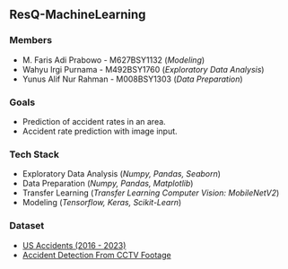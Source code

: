## ResQ-MachineLearning

### Members
- M. Faris Adi Prabowo - M627BSY1132 (*Modeling*)
- Wahyu Irgi Purnama - M492BSY1760 (*Exploratory Data Analysis*)
- Yunus Alif Nur Rahman - M008BSY1303 (*Data Preparation*)

### Goals
- Prediction of accident rates in an area.
- Accident rate prediction with image input.

### Tech Stack
- Exploratory Data Analysis (*Numpy, Pandas, Seaborn*)
- Data Preparation (*Numpy, Pandas, Matplotlib*)
- Transfer Learning (*Transfer Learning Computer Vision: MobileNetV2*)
- Modeling (*Tensorflow, Keras, Scikit-Learn*)

### Dataset
- [US Accidents (2016 - 2023)](https://www.kaggle.com/datasets/sobhanmoosavi/us-accidents/)
- [Accident Detection From CCTV Footage](https://www.kaggle.com/datasets/ckay16/accident-detection-from-cctv-footage)
